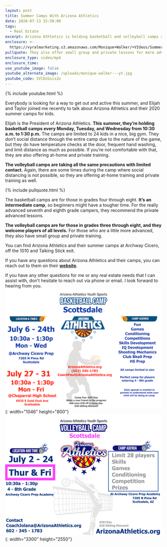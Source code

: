 ```yaml
---
layout: post
title: Summer Camps With Arizona Athletics
date: 2020-07-13 15:58:00
tags:
  - Real Estate
excerpt: Arizona Athletics is holding basketball and volleyball camps all summer.
enclosure: >-
  https://vyralmarketing.s3.amazonaws.com/Monique+Walker/+VIdeos/Summer+Camps+With+Arizona+Athletics.mp4
pullquote: They also offer small group and private lessons for more advanced campers.
enclosure_type: video/mp4
enclosure_time:
use_youtube_image: false
youtube_alternate_image: /uploads/monique-walker---yt.jpg
youtube_code: SVlDzGsis2o
---
```


{% include youtube.html %}

Everybody is looking for a way to get out and active this summer, and Elijah and Taylor joined me recently to talk about Arizona Athletics and their 2020 summer camps for kids.

Elijah is the President of Arizona Athletics. **This summer, they’re holding basketball camps every Monday, Tuesday, and Wednesday from 10:30 a.m. to 1:30 p.m.** The camps are limited to 24 kids in a nice, big gym. They don’t social distance through the entire camp due to the nature of the game, but they do have temperature checks at the door, frequent hand washing, and limit distance as much as possible. If you’re not comfortable with that, they are also offering at-home and private training.

**The volleyball camps are taking all the same precautions with limited contact.** Again, there are some times during the camp where social distancing is not possible, so they are offering at-home training and private training as well.

{% include pullquote.html %}

The basketball camps are for those in grades four through eight. **It’s an intermediate camp**, so beginners might have a tougher time. For the really advanced seventh and eighth grade campers, they recommend the private advanced lessons.

**The volleyball camps are for those in grades three through eight, and they welcome players of all levels.** For those who are a little more advanced, they also have small group and private training.

You can find Arizona Athletics and their summer camps at Archway Cicero, off the 1010 and Talking Stick exit.

If you have any questions about Arizona Athletics and their camps, you can reach out to them on their **[website](https://www.athleticsaz.com/)**.

If you have any other questions for me or any real estate needs that I can assist with, don’t hesitate to reach out via phone or email. I look forward to hearing from you.![](/uploads/july-basketball-camps-1.png){: width="1046" height="800"}![](/uploads/volleyball-camp-flyer-july-1-page-1.jpg){: width="3300" height="2550"}